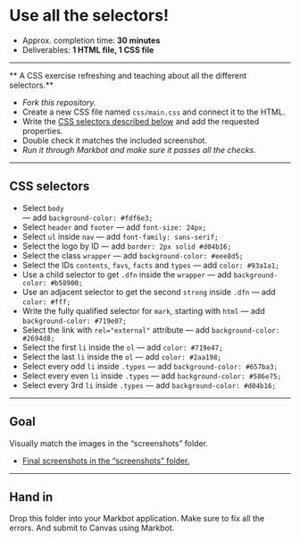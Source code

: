 # Use all the selectors!

- Approx. completion time: **30 minutes**
- Deliverables: **1 HTML file, 1 CSS file**

---

** A CSS exercise refreshing and teaching about all the different selectors.**

- *Fork this repository.*
- Create a new CSS file named `css/main.css` and connect it to the HTML.
- Write the [CSS selectors described below](#css-selectors) and add the requested properties.
- Double check it matches the included screenshot.
- *Run it through Markbot and make sure it passes all the checks.*

---

## CSS selectors

- Select `body`<br>
  — add `background-color: #fdf6e3;`
- Select `header` and `footer`
  — add `font-size: 24px;`
- Select `ul` inside `nav`
  — add `font-family: sans-serif;`
- Select the logo by ID
  — add `border: 2px solid #d04b16;`
- Select the class `wrapper`
  — add `background-color: #eee8d5;`
- Select the IDs `contents`, `favs`, `facts` and `types`
  — add `color: #93a1a1;`
- Use a child selector to get `.dfn` inside the `wrapper`
  — add `background-color: #b58900;`
- Use an adjacent selector to get the second `strong` inside `.dfn`
  — add `color: #fff;`
- Write the fully qualified selector for `mark`, starting with `html`
  — add `background-color: #719e07;`
- Select the link with `rel="external"` attribute
  — add `background-color: #2694d8;`
- Select the first `li` inside the `ol`
  — add `color: #719e47;`
- Select the last `li` inside the `ol`
  — add `color: #2aa198;`
- Select every odd `li` inside `.types`
  — add `background-color: #657ba3;`
- Select every even `li` inside `.types`
  — add `background-color: #586e75;`
- Select every 3rd `li` inside `.types`
  — add `background-color: #d04b16;`

---

## Goal

Visually match the images in the “screenshots” folder.

- [Final screenshots in the “screenshots” folder.](screenshots)

---

## Hand in

Drop this folder into your Markbot application. Make sure to fix all the errors. And submit to Canvas using Markbot.
